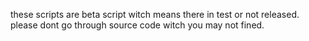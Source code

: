these scripts are beta script witch means there in test or not released. please dont go through source code witch you may not fined.
